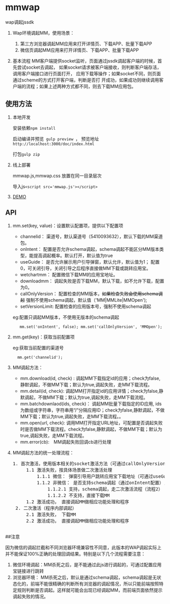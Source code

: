 # mmwap

wap调起jssdk

1. Wap环境调起MM，使用场景：
   1. 第三方浏览器调起MM应用来打开详情页、下载APP、批量下载APP
   2. 微信页调起MM应用来打开详情页、下载APP、批量下载APP
   
2. 基本流程
    MM客户端提供socket监听，页面通过jssdk调起客户端的时候，首先尝试socket去调起，
    如果socket请求被客户端接收，则判断客户端存活，调用客户端接口进行页面打开，
    应用下载等操作；如果socket不同，则页面通过scheme的方式打开客户端，判断是否打
    开成功，如果成功则继续调用客户端的流程；如果上述两种方式都不同，则去下载MM应用包。



## 使用方法

1. 本地开发

    安装依赖<code>npm install</code>
    
    启动编译并预览<code> gulp preview </code>， 预览地址`http://localhost:3000/doc/index.html`
    
    打包<code>gulp zip</code>

2. 线上部署

    mmwap.js,mmwap.css 放置在同一目录层次
    
    导入js`<script src='mmwap.js'></script>`
    
3. [DEMO](http://mmdm.aspire-tech.com/fx/wap/wap6.1/c/doc/index.html)

## API

1. mm.set(key, value)：设置默认配置项，提供以下配置项

    * channelid： 渠道号，默认渠道号（5410093632），默认下载的MM渠道包。
    * onIntent： 配置是否允许schema调起，schema调起不能区分MM版本类型，能提高调起概率。默认打开，默认值为true
    * useGuide： 是否允许展示用户引导弹窗，默认允许，默认值为1； 配置0，可关闭引导，关闭引导之后程序直接做MM下载或跳转应用宝。
    * wetchartmm： 配置微信下载MM的应用宝地址。
    * downloadmm： 调起失败是否下载MM，默认下载，如不允许下载，配置为0。
    * callOnlyVersion： 配置检查的MM版本，~~如果检查失败会使用schema调起~~ 强制不使用schema调起，默认值（'MM|MMLite|MMOpen');
    * setVersionLimit: 配置检查的应用版本号，强制不使用schema调起

    eg:配置只调起MM版本，不使用无版本的schema调起

    `   mm.set('onIntent', false);
        mm.set('callOnlyVersion', 'MMOpen');`

2. mm.get(key)：获取当前配置项

    eg:获取当前配置的渠道号

    `   mm.get('channelid');  `

3. MM调起方法：

    * mm.download(id, check) : 调起MM下载指定id的应用；check为false,静默调起，不做MM下载；默认为true,调起失败，走MM下载流程。
    * mm.detail(id, check): 调起MM打开指定id的应用详情；check为false,静默调起，不做MM下载；默认为true,调起失败，走MM下载流程。
    * mm.batchdownlaod(ids, check)： 调起MM批量下载指定的ID应用, ids为数组或字符串，字符串用“/”分隔应用ID；check为false,静默调起，不做MM下载；默认为true,调起失败，走MM下载流程。。
    * mm.open(url, check): 调用MM打开指定URL地址，可配置是否调起失败时是否做MM下载流程。check为false,静默调起，不做MM下载；默认为true,调起失败，走MM下载流程。
    * mm.error(cb):　MM调起失败回调cb进行处理

4. MM调起方法的统一处理流程：

    <pre>1. 首次激活，使用版本相关的socket激活方法（可通过callOnlyVersion配置感兴趣的版本），判断MM是否激活（只有MM启动的时候才能激活成功）
        1.1 激活失败，按具体场景做二次激活处理
            1.1.1 微信： 弹窗引导用户跳转应用宝下载地址（可通过useGuide配置是否弹窗）
            1.1.2 非微信： 是否支持schema调起（通过onIntent配置）,schema是无版本状态的调起MM
                1.1.2.1 支持，schema调起，走二次激活流程（流程2）
                1.1.2.2 不支持，直接下载MM
        1.2 激活成功， 直接调起MM做相应功能处理和程序
    2. 二次激活（程序内部调起）
        2.1 激活失败， 下载MM
        2.2 激活成功， 直接调起MM做相应功能处理和程序
    </pre>
    

##注意

因为微信的调起拦截和不同浏览器环境兼容性不同意，此版本的WAP调起实际上并不能保证100%正确的处理回调结果。特别是以下几个流程需要注意：

1. 微信环境调起：MM杀死之后，是不能通过此js进行调起的，可通过配置应用宝链接进行跳转
2. 浏览器环境： MM杀死之后，默认是通过schema调起，schema调起是无状态化的，前端不能很精确的判断所有浏览器的调起情况，所以只能前端按照特定规则判断是否调起。这样就可能会出现已经调起MM，而前端页面依然提示调起失败的情况。

